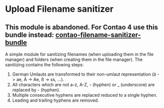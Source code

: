 # Upload Filename sanitizer

## This module is abandoned. For Contao 4 use this bundle instead: [contao-filename-sanitizer-bundle](https://github.com/heimrichhannot/contao-filename-sanitizer-bundle)

A simple module for sanitizing filenames (when uploading them in the file manager) and folders (when creating them in the file manager). The sanitizing contains the following steps:

1. German Umlauts are transformed to their non-umlaut representation (ä -> ae, Ä -> Ae, ß -> ss, ...).
2. All characters which are not a-z, A-Z, - (hyphen) or _ (underscore) are replaced by - (hyphen).
3. Multiple consecutive hyphens are replaced reduced to a single hyphen.
4. Leading and trailing hyphens are removed.

